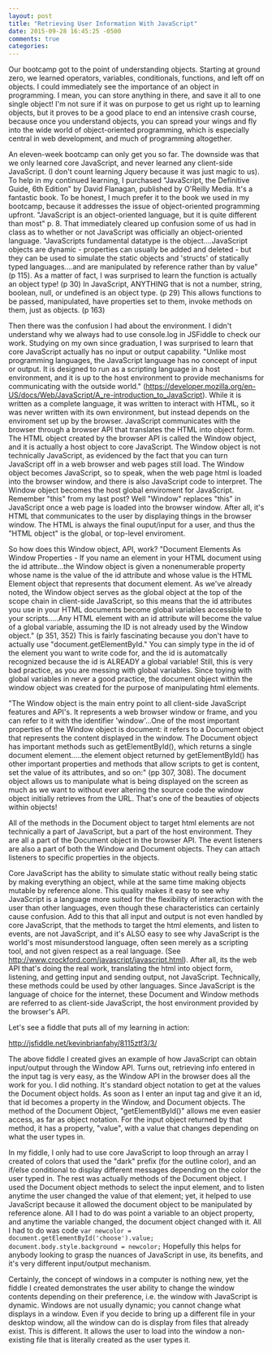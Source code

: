 ```yaml
---
layout: post
title: "Retrieving User Information With JavaScript"
date: 2015-09-28 16:45:25 -0500
comments: true
categories: 
---
```


Our bootcamp got to the point of understanding objects. Starting at ground zero, we learned operators, variables, conditionals, functions, and left off on objects. I could immediately see the importance of an object in programming. I mean, you can store anything in there, and save it all to one single object! I'm not sure if it was on purpose to get us right up to learning objects, but it proves to be a good place to end an intensive crash course, because once you understand objects, you can spread your wings and fly into the wide world of object-oriented programming, which is especially central in web development, and much of programming altogether. 

An eleven-week bootcamp can only get you so far. The downside was that we only learned core JavaScript, and never learned any client-side JavaScript. (I don't count learning Jquery because it was just magic to us). To help in my continued learning, I purchased "JavaScript, the Definitive Guide, 6th Edition" by David Flanagan, published by O'Reilly Media. It's a fantastic book. To be honest, I much prefer it to the book we used in my bootcamp, because it addresses the issue of object-oriented programming upfront. "JavaScript is an object-oriented language, but it is quite different than most" p. 8. That immediately cleared up confusion some of us had in class as to whether or not JavaScript was officially an object-oriented language. "JavaScripts fundamental datatype is the object....JavaScript objects are dynamic - properties can usually be added and deleted - but they can be used to simulate the static objects and 'structs' of statically typed languages....and are manipulated by reference rather than by value" (p 115). As a matter of fact, I was surprised to learn the function is actually an object type! (p 30) In JavaScript, ANYTHING that is not a number, string, boolean, null, or undefined is an object type. (p 29) This allows functions to be passed, manipulated, have properties set to them, invoke methods on them, just as objects. (p 163)

Then there was the confusion I had about the environment. I didn't understand why we always had to use console.log in JSFiddle to check our work. Studying on my own since graduation, I was surprised to learn that core JavaScript actually has no input or output capability. "Unlike most programming languages, the JavaScript language has no concept of input or output. It is designed to run as a scripting language in a host environment, and it is up to the host environment to provide mechanisms for communicating with the outside world." (https://developer.mozilla.org/en-US/docs/Web/JavaScript/A_re-introduction_to_JavaScript). While it is written as a complete language, it was written to interact with HTML, so it was never written with its own environment, but instead depends on the enviroment set up by the browser. JavaScript communicates with the browser through a browser API that translates the HTML into object form. The HTML object created by the browser API is called the Window object, and it is actually a host object to core JavaScript. The Window object is not technically JavaScript, as evidenced by the fact that you can turn JavaScript off in a web browser and web pages still load. The Window object becomes JavaScript, so to speak, when the web page html is loaded into the browser window, and there is also JavaScript code to interpret. The Window object becomes the host global enviroment for JavaScript. Remember "this" from my last post? Well "Window" replaces "this" in JavaScript once a web page is loaded into the browser window. After all, it's HTML that communicates to the user by displaying things in the browser window. The HTML is always the final ouput/input for a user, and thus the "HTML object" is the global, or top-level enviroment.

So how does this Window object, API, work? "Document Elements As Window Properties - If you name an element in your HTML document using the id attribute...the Window object is given a nonenumerable property whose name is the value of the id attribute and whose value is the HTML Element object that represents that document element. As we've already noted, the Window object serves as the global object at the top of the scope chain in client-side JavaScript, so this means that the id attributes you use in your HTML documents become global variables accessible to your scripts.....Any HTML element with an id attribute will become the value of a global variable, assuming the ID is not already used by the Window object." (p 351, 352) This is fairly fascinating because you don't have to actually use "document.getElementById." You can simply type in the id of the element you want to write code for, and the id is automatcally recognized because the id is ALREADY a global variable! Still, this is very bad practice, as you are messing with global variables. Since toying with global variables in never a good practice, the document object within the window object was created for the purpose of manipulating html elements.

"The Window object is the main entry point to all client-side JavaScript features and API's. It represents a web browser window or frame, and you can refer to it with the identifier 'window'...One of the most important properties of the Window object is document: it refers to a Document object that represents the content displayed in the window. The Document object has important methods such as getElementById(), which returns a single document element.....the element object returned by getElementById() has other important properties and methods that allow scripts to get is content, set the value of its attributes, and so on:" (pp 307, 308). The document object allows us to manipulate what is being displayed on the screen as much as we want to without ever altering the source code the window object initially retrieves from the URL. That's one of the beauties of objects within objects! 

All of the methods in the Document object to target html elements are not technically a part of JavaScript, but a part of the host environment. They are all a part of the Document object in the browser API. The event listeners are also a part of both the Window and Document objects. They can attach listeners to specific properties in the objects.

Core JavaScript has the ability to simulate static without really being static by making everything an object, while at the same time making objects mutable by reference alone. This quality makes it easy to see why JavaScript is a language more suited for the flexibility of interaction with the user than other languages, even though these characteristics can certainly cause confusion. Add to this that all input and output is not even handled by core JavaScript, that the methods to target the html elements, and listen to events, are not JavaScript, and it's ALSO easy to see why JavaScript is the world's most misunderstood language, often seen merely as a scripting tool, and not given respect as a real language. (See http://www.crockford.com/javascript/javascript.html). After all, its the web API that's doing the real work, translating the html into object form, listening, and getting input and sending output, not JavaScript. Technically, these methods could be used by other languages. Since JavaScript is the language of choice for the internet, these Document and Window methods are referred to as client-side JavaScript, the host environment provided by the browser's API.

Let's see a fiddle that puts all of my learning in action:
 
http://jsfiddle.net/kevinbrianfahy/8115ztf3/3/

The above fiddle I created gives an example of how JavaScript can obtain input/output through the Window API. Turns out, retrieving info entered in the input tag is very easy, as the Window API in the browser does all the work for you. I did nothing. It's standard object notation to get at the values the Document object holds. As soon as I enter an input tag and give it an id, that id becomes a property in the Window, and Document objects. The method of the Document Object, "getElementById()" allows me even easier access, as far as object notation. For the input object returned by that method, it has a property, "value", with a value that changes depending on what the user types in.  

In my fiddle, I only had to use core JavaScript to loop through an array I created of colors that used the "dark" prefix (for the outline color), and an if/else conditional to display different messages depending on the color the user typed in. The rest was actually methods of the Document object. I used the Document object methods to select the input element, and to listen anytime the user changed the value of that element; yet, it helped to use JavaScript because it allowed the document object to be manipulated by reference alone. All I had to do was point a variable to an object property, and anytime the variable changed, the document object changed with it. All I had to do was code `var newcolor = document.getElementById('choose').value; document.body.style.background = newcolor;` Hopefully this helps for anybody looking to grasp the nuances of JavaScript in use, its benefits, and it's very different input/output mechanism.

Certainly, the concept of windows in a computer is nothing new, yet the fiddle I created demonstrates the user ability to change the window contents depending on their preference, i.e. the window with JavaScript is dynamic. Windows are not usually dynamic; you cannot change what displays in a window. Even if you decide to bring up a different file in your desktop window, all the window can do is display from files that already exist. This is different. It allows the user to load into the window a non-existing file that is literally created as the user types it.


